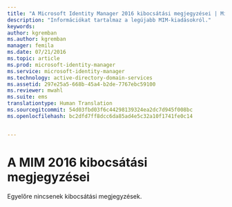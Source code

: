```yaml
---
title: "A Microsoft Identity Manager 2016 kibocsátási megjegyzései | Microsoft Docs"
description: "Információkat tartalmaz a legújabb MIM-kiadásokról."
keywords: 
author: kgremban
ms.author: kgremban
manager: femila
ms.date: 07/21/2016
ms.topic: article
ms.prod: microsoft-identity-manager
ms.service: microsoft-identity-manager
ms.technology: active-directory-domain-services
ms.assetid: 297e25a5-668b-45a4-b2de-7767ebc59100
ms.reviewer: mwahl
ms.suite: ems
translationtype: Human Translation
ms.sourcegitcommit: 54d03fbd03f6c44298139324ea2dc7d945f008bc
ms.openlocfilehash: bc2dfd7ff8dcc6da85ad4e5c32a10f1741fe0c14


---
```


# <a name="release-notes-for-mim-2016"></a>A MIM 2016 kibocsátási megjegyzései
Egyelőre nincsenek kibocsátási megjegyzések.



<!--HONumber=Jan17_HO4-->


